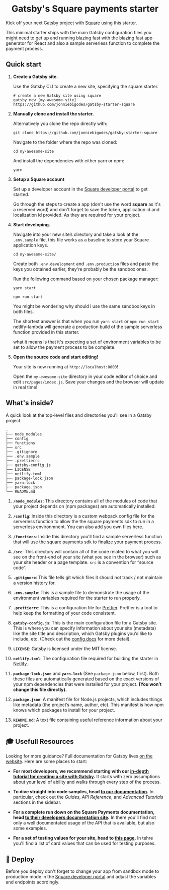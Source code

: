 <h1 align="center">
  Gatsby's Square payments starter
</h1>

Kick off your next Gatsby project with [Square](https://squareup.com/us/en) using this starter. 

This minimal starter ships with the main Gatsby configuration files you might need to get up and running blazing fast with the blazing fast app generator for React and also a sample serverless function to complete the payment process. 

## Quick start

1.  **Create a Gatsby site.**

    Use the Gatsby CLI to create a new site, specifying the square starter.

    ```shell
    # create a new Gatsby site using square
    gatsby new [my-awesome-site] https://github.com/jonniebigodes/gatsby-starter-square
    ```

2. **Manually clone and install the starter.**

    Alternatively you clone the repo directly with:

    ```shell
    git clone https://github.com/jonniebigodes/gatsby-starter-square
    ```
    Navigate to the folder where the repo was cloned:
    
    ```shell
    cd my-awesome-site
    ```
    
    And install the dependencies with either yarn or npm:

    ```shell
    yarn
    ```
3. **Setup a Square account**

    Set up a developer account in the [Square developer portal](https://squareup.com/signup?v=developers) to get started. 

    Go through the steps to create a app (don't use the word **square** as it's a reserved word) and don't forget to save the token, application id and localization id provided. As they are required for your project. 

4.  **Start developing.**

    Navigate into your new site’s directory and take a look at the `.env.sample` file, this file works as a baseline to store your Square application keys.

    ```shell
    cd my-awesome-site/
    ```

    Create both `.env.development` and `.env.production` files and paste the keys you obtained earlier, they're probably be the sandbox ones. 

    Run the following command based on your chosen package manager:

    ```shell
    yarn start
    ```

    ```shell
    npm run start
    ```

    You might be wondering why should i use the same sandbox keys in both files. 
    
    The shortest answer is that when you run `yarn start` or `npm run start` netlify-lambda will generate a production build of the sample serverless function provided in this starter.
    
    what it means is that it's expecting a set of environment variables to be set to allow the payment process to be complete. 

5.  **Open the source code and start editing!**

    Your site is now running at `http://localhost:8000`!

    Open the `my-awesome-site` directory in your code editor of choice and edit `src/pages/index.js`. Save your changes and the browser will update in real time!

## What's inside?

A quick look at the top-level files and directories you'll see in a Gatsby project.

    .
    ├── node_modules
    ├── config
    ├── functions
    ├── src
    ├── .gitignore
    ├── .env.sample
    ├── .prettierrc
    ├── gatsby-config.js
    ├── LICENSE
    ├── netlify.toml
    ├── package-lock.json
    ├── yarn.lock
    ├── package.json
    └── README.md

1.  **`/node_modules`**: This directory contains all of the modules of code that your project depends on (npm packages) are automatically installed.

2. **`/config`**: Inside this directory is a custom webpack config file for the serverless function to allow the the square payments sdk to run in a serverless environmnent. You can also add you own files here.

3.  **`/functions`**: Inside this directory you'll find a sample serverless function that will use the square payments sdk to finalize your payment process. 

4.  **`/src`**: This directory will contain all of the code related to what you will see on the front-end of your site (what you see in the browser) such as your site header or a page template. `src` is a convention for “source code”.

5.  **`.gitignore`**: This file tells git which files it should not track / not maintain a version history for.

6.  **`.env.sample`**: This is a sample file to demonstrate the usage of the environment variables required for the starter to run properly.

7.  **`.prettierrc`**: This is a configuration file for [Prettier](https://prettier.io/). Prettier is a tool to help keep the formatting of your code consistent.


8.  **`gatsby-config.js`**: This is the main configuration file for a Gatsby site. This is where you can specify information about your site (metadata) like the site title and description, which Gatsby plugins you’d like to include, etc. (Check out the [config docs](https://www.gatsbyjs.org/docs/gatsby-config/) for more detail).


9.  **`LICENSE`**: Gatsby is licensed under the MIT license.

10.  **`netlify.toml`**: The configuration file required for building the starter in [Netlify](https://www.netlify.com/). 

10. **`package-lock.json`**  and **`yarn.lock`** (See `package.json` below, first). Both these files are automatically generated based on the exact versions of your npm dependencies that were installed for your project. **(You won’t change this file directly).**

11. **`package.json`**: A manifest file for Node.js projects, which includes things like metadata (the project’s name, author, etc). This manifest is how npm knows which packages to install for your project.

12. **`README.md`**: A text file containing useful reference information about your project.

## 🎓 Usefull Resources

Looking for more guidance? Full documentation for Gatsby lives [on the website](https://www.gatsbyjs.org/). Here are some places to start:

- **For most developers, we recommend starting with our [in-depth tutorial for creating a site with Gatsby](https://www.gatsbyjs.org/tutorial/).** It starts with zero assumptions about your level of ability and walks through every step of the process.

- **To dive straight into code samples, head [to our documentation](https://www.gatsbyjs.org/docs/).** In particular, check out the _Guides_, _API Reference_, and _Advanced Tutorials_ sections in the sidebar.

- **For a complete run down on the Square Payments documentation, head [to their developers documentation site](https://developer.squareup.com/us/en).** In there you'll find not only a well documentated usage of the API that is available, but also some examples.

- **For a set of testing values for your site, head to [this page](https://developer.squareup.com/docs/testing/test-values).** In tehre you'll find a list of card values that can be used for testing purposes.

## 💫 Deploy

Before you deploy don't forget to change your app from sandbox mode to production mode in the [Square developer portal](https://developer.squareup.com/apps) and adjust the variables and endpoints acordingly.



